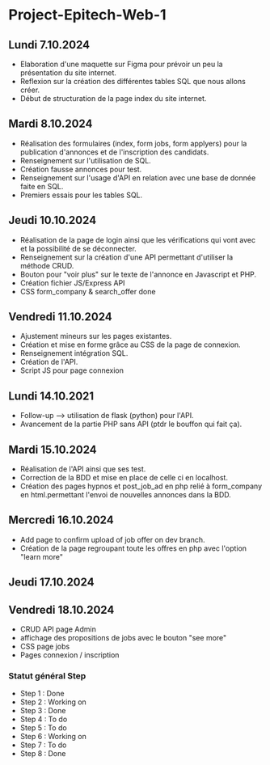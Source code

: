 # Project-Epitech-Web-1
## Lundi 7.10.2024
- Elaboration d'une maquette sur Figma pour prévoir un peu la présentation du site internet.
- Reflexion sur la création des différentes tables SQL que nous allons créer.
- Début de structuration de la page index du site internet.

## Mardi 8.10.2024
- Réalisation des formulaires (index, form jobs, form applyers) pour la publication d'annonces et de l'inscription des candidats.
- Renseignement sur l'utilisation de SQL.
- Création fausse annonces pour test.
- Renseignement sur l'usage d'API en relation avec une base de donnée faite en SQL.
- Premiers essais pour les tables SQL.

## Jeudi 10.10.2024
- Réalisation de la page de login ainsi que les vérifications qui vont avec et la possibilité de se déconnecter.
- Renseignement sur la création d'une API permettant d'utiliser la méthode CRUD.
- Bouton pour "voir plus" sur le texte de l'annonce en Javascript et PHP.
- Création fichier JS/Express API
- CSS form_company & search_offer done

## Vendredi 11.10.2024
- Ajustement mineurs sur les pages existantes.
- Création et mise en forme grâce au CSS de la page de connexion.
- Renseignement intégration SQL.
- Création de l'API.
- Script JS pour page connexion

## Lundi 14.10.2021
- Follow-up --> utilisation de flask (python) pour l'API.
- Avancement de la partie PHP sans API (ptdr le bouffon qui fait ça).

## Mardi 15.10.2024
- Réalisation de l'API ainsi que ses test.
- Correction de la BDD et mise en place de celle ci en localhost.
- Création des pages hypnos et post_job_ad en php relié à form_company en html.permettant l'envoi de nouvelles annonces dans la BDD.

## Mercredi 16.10.2024
- Add page to confirm upload of job offer on dev branch.
- Création de la page regroupant toute les offres en php avec l'option "learn more"

## Jeudi 17.10.2024

## Vendredi 18.10.2024
- CRUD API page Admin
- affichage des propositions de jobs avec le bouton "see more"
- CSS page jobs
- Pages connexion / inscription



### Statut général Step
- Step 1 : Done
- Step 2 : Working on
- Step 3 : Done
- Step 4 : To do
- Step 5 : To do
- Step 6 : Working on
- Step 7 : To do
- Step 8 : Done

